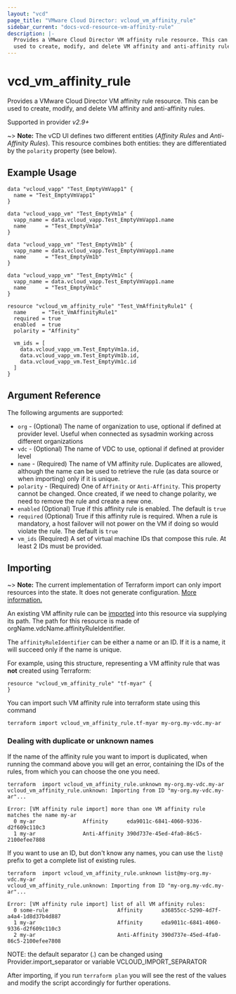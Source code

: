 ```yaml
---
layout: "vcd"
page_title: "VMware Cloud Director: vcloud_vm_affinity_rule"
sidebar_current: "docs-vcd-resource-vm-affinity-rule"
description: |-
  Provides a VMware Cloud Director VM affinity rule resource. This can be
  used to create, modify, and delete VM affinity and anti-affinity rules.
---
```


# vcd\_vm\_affinity\_rule

Provides a VMware Cloud Director VM affinity rule resource. This can be
used to create, modify, and delete VM affinity and anti-affinity rules.

Supported in provider *v2.9+*

~> **Note:** The vCD UI defines two different entities (*Affinity Rules* and *Anti-Affinity Rules*). This resource combines both
entities: they are differentiated by the `polarity` property (see below).

## Example Usage

```hcl
data "vcloud_vapp" "Test_EmptyVmVapp1" {
  name = "Test_EmptyVmVapp1"
}

data "vcloud_vapp_vm" "Test_EmptyVm1a" {
  vapp_name = data.vcloud_vapp.Test_EmptyVmVapp1.name
  name      = "Test_EmptyVm1a"
}

data "vcloud_vapp_vm" "Test_EmptyVm1b" {
  vapp_name = data.vcloud_vapp.Test_EmptyVmVapp1.name
  name      = "Test_EmptyVm1b"
}

data "vcloud_vapp_vm" "Test_EmptyVm1c" {
  vapp_name = data.vcloud_vapp.Test_EmptyVmVapp1.name
  name      = "Test_EmptyVm1c"
}

resource "vcloud_vm_affinity_rule" "Test_VmAffinityRule1" {
  name     = "Test_VmAffinityRule1"
  required = true
  enabled  = true
  polarity = "Affinity"

  vm_ids = [
    data.vcloud_vapp_vm.Test_EmptyVm1a.id,
    data.vcloud_vapp_vm.Test_EmptyVm1b.id,
    data.vcloud_vapp_vm.Test_EmptyVm1c.id
  ]
}
```
## Argument Reference

The following arguments are supported:

* `org` - (Optional) The name of organization to use, optional if defined at provider level. Useful when connected as sysadmin working across different organizations
* `vdc` - (Optional) The name of VDC to use, optional if defined at provider level
* `name` - (Required) The name of VM affinity rule. Duplicates are allowed, although the name can be used to retrieve
  the rule (as data source or when importing) only if it is unique.
* `polarity` - (Required) One of `Affinity` or `Anti-Affinity`. This property cannot be changed. Once created, if we
   need to change polarity, we need to remove the rule and create a new one.
* `enabled` (Optional) True if this affinity rule is enabled. The default is `true`
* `required` (Optional) True if this affinity rule is required. When a rule is mandatory, a host failover will not 
   power on the VM if doing so would violate the rule. The default is `true`
* `vm_ids` (Required) A set of virtual machine IDs that compose this rule. At least 2 IDs must be provided.

## Importing

~> **Note:** The current implementation of Terraform import can only import resources into the state. It does not generate
configuration. [More information.][docs-import]

An existing VM affinity rule can be [imported][docs-import] into this resource via supplying its path.
The path for this resource is made of orgName.vdcName.affinityRuleIdentifier.

The `affinityRuleIdentifier` can be either a name or an ID. If it is a name, it will succeed only if the name is unique.

For example, using this structure, representing a VM affinity rule that was **not** created using Terraform:

```hcl
resource "vcloud_vm_affinity_rule" "tf-myar" {
}
```

You can import such VM affinity rule into terraform state using this command

```
terraform import vcloud_vm_affinity_rule.tf-myar my-org.my-vdc.my-ar
```

### Dealing with duplicate or unknown names

If the name of the affinity rule you want to import is duplicated, when running the command above you will get an error,
containing the IDs of the rules, from which you can choose the one you need.

```
terraform  import vcloud_vm_affinity_rule.unknown my-org.my-vdc.my-ar
vcloud_vm_affinity_rule.unknown: Importing from ID "my-org.my-vdc.my-ar"...

Error: [VM affinity rule import] more than one VM affinity rule matches the name my-ar
  0 my-ar               Affinity      eda9011c-6841-4060-9336-d2f609c110c3
  1 my-ar               Anti-Affinity 390d737e-45ed-4fa0-86c5-2100efee7808
```

If you want to use an ID, but don't know any names, you can use the `list@` prefix to get a complete list of existing
rules.

```
terraform  import vcloud_vm_affinity_rule.unknown list@my-org.my-vdc.my-ar
vcloud_vm_affinity_rule.unknown: Importing from ID "my-org.my-vdc.my-ar"...

Error: [VM affinity rule import] list of all VM affinity rules:
  0 some-rule                      Affinity      a36855cc-5290-4d7f-a4a4-1d8d37b4d887
  1 my-ar                          Affinity      eda9011c-6841-4060-9336-d2f609c110c3
  2 my-ar                          Anti-Affinity 390d737e-45ed-4fa0-86c5-2100efee7808
```

NOTE: the default separator (.) can be changed using Provider.import_separator or variable VCLOUD_IMPORT_SEPARATOR

[docs-import]:https://www.terraform.io/docs/import/

After importing, if you run `terraform plan` you will see the rest of the values and modify the script accordingly for
further operations.
